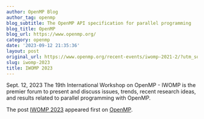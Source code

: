 ```yaml
---
author: OpenMP Blog
author_tag: openmp
blog_subtitle: The OpenMP API specification for parallel programming
blog_title: OpenMP
blog_url: https://www.openmp.org/
category: openmp
date: '2023-09-12 21:35:36'
layout: post
original_url: https://www.openmp.org/recent-events/iwomp-2021-2/?utm_source=rss&utm_medium=rss&utm_campaign=iwomp-2021-2
slug: iwomp-2023
title: IWOMP 2023
---
```


<p>Sept. 12, 2023  The 19th International Workshop on OpenMP - IWOMP is the premier forum to present and discuss issues, trends, recent research ideas, and results related to parallel programming with OpenMP.</p>

<p>The post <a href="https://www.openmp.org/recent-events/iwomp-2021-2/">IWOMP 2023</a> appeared first on <a href="https://www.openmp.org">OpenMP</a>.</p>